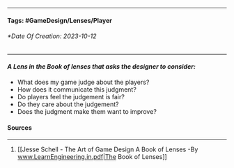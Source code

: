 __________________________________________________________________________
#### **Tags:** #GameDesign/Lenses/Player
###### *Date Of Creation: 2023-10-12
__________________________________________________________________________

#### ***A Lens in the Book of lenses that asks the designer to consider:***
- What does my game judge about the players?
- How does it communicate this judgment?
- Do players feel the judgement is fair?
- Do they care about the judgement?
- Does the judgment make them want to improve?
#### Sources
__________________________________________________________________________
1. [[Jesse Schell - The Art of Game Design A Book of Lenses -By www.LearnEngineering.in.pdf|The Book of Lenses]]